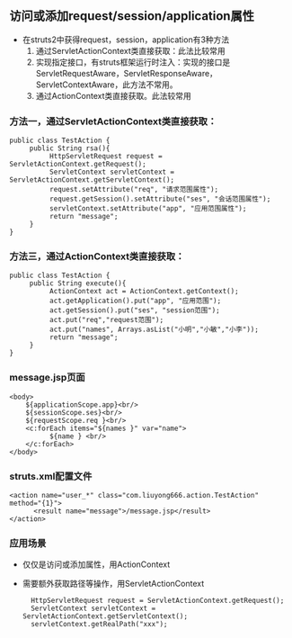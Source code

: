 
## 访问或添加request/session/application属性 

- 在struts2中获得request，session，application有3种方法
	1. 通过ServletActionContext类直接获取：此法比较常用
	2. 实现指定接口，有struts框架运行时注入：实现的接口是ServletRequestAware，ServletResponseAware，ServletContextAware，此方法不常用。
	3. 通过ActionContext类直接获取。此法较常用

### 方法一，通过ServletActionContext类直接获取：
	
	public class TestAction {
		 public String rsa(){
			  HttpServletRequest request = ServletActionContext.getRequest();
			  ServletContext servletContext =  ServletActionContext.getServletContext();
			  request.setAttribute("req", "请求范围属性");
			  request.getSession().setAttribute("ses", "会话范围属性");
			  servletContext.setAttribute("app", "应用范围属性");
			  return "message";
		 }
	}

### 方法三，通过ActionContext类直接获取：

	public class TestAction {
		 public String execute(){
			  ActionContext act = ActionContext.getContext();
			  act.getApplication().put("app", "应用范围");
			  act.getSession().put("ses", "session范围");
			  act.put("req","request范围");
			  act.put("names", Arrays.asList("小明","小敏","小李"));
			  return "message";
		 }
	}


### message.jsp页面

	<body>
		${applicationScope.app}<br/>
		${sessionScope.ses}<br/>
		${requestScope.req }<br/>
		<c:forEach items="${names }" var="name">
			  ${name } <br/>
		</c:forEach>
	</body>

### struts.xml配置文件

	<action name="user_*" class="com.liuyong666.action.TestAction" method="{1}">
	      <result name="message">/message.jsp</result>
	</action>

### 应用场景

- 仅仅是访问或添加属性，用ActionContext
- 需要额外获取路径等操作，用ServletActionContext

		HttpServletRequest request = ServletActionContext.getRequest();
		ServletContext servletContext =  ServletActionContext.getServletContext();
		servletContext.getRealPath("xxx");

